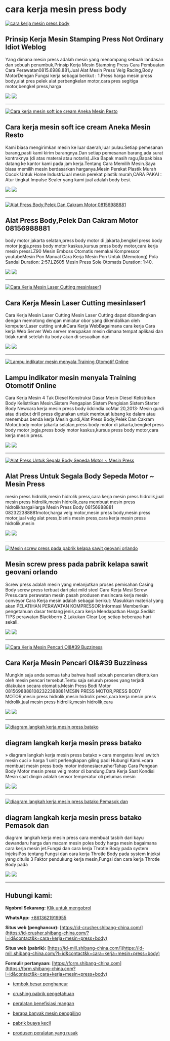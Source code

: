 # cara kerja mesin press body

<a href="https://swt.shibang-china.com/?l=id&img&k=cara+kerja+mesin+press+body" target="_blank">![cara kerja mesin press body](http://static.shibang-china.com/all-800x300/306.jpg)</a>

## Prinsip Kerja Mesin Stamping Press Not Ordinary Idiot Weblog
Yang dimana mesin press adalah mesin yang menompang sebuah landasan dan sebuah penumbuk,Prinsip Kerja Mesin Stamping Press Cara Pembuatan Cara Perawatan0815.6988.881,Jual Alat Mesin Press Velg Racing,Body MotorDengan Fungsi kerja sebagai berikut : 1.Press harga mesin press body,alat pres pelek alat perbengkelan motor,cara pres segitiga motor,bengkel press,harga


<a href="https://whatsapp.shibangsoft.com/WhatsApp.php" target="_blank" title="WhatsApp">![](http://static.shibang-china.com/icon/whatsapp.png)</a> <a href="https://swt.shibang-china.com/?l=id&icon&k=cara+kerja+mesin+press+body" target="_blank">![](http://static.shibang-china.com/icon/chat-id.png)</a>

---

<a href="https://swt.shibang-china.com/?l=id&img&k=cara+kerja+mesin+press+body" target="_blank">![Cara kerja mesin soft ice cream Aneka Mesin Resto](http://static.shibang-china.com/all-800x300/938.jpg)</a>

## Cara kerja mesin soft ice cream Aneka Mesin Resto
Kami biasa mengirimkan mesin ke luar daerah,luar pulau.Setiap pemesanan barang,pasti kami kirim barangnya.Dan setiap pemesanan barang,ada surat kontraknya (di atas materai atau notaris).Jika Bapak masih ragu,Bapak bisa datang ke kantor kami pada jam kerja.Tentang Cara Memilih Mesin.Saya biasa memilih mesin berdasarkan harganya.Mesin Perekat Plastik Murah Cocok Untuk Home IndustriJual mesin perekat plastik murah,CARA PAKAI : Atur tingkat Impulse Sealer yang kami jual adalah body besi.


<a href="https://whatsapp.shibangsoft.com/WhatsApp.php" target="_blank" title="WhatsApp">![](http://static.shibang-china.com/icon/whatsapp.png)</a> <a href="https://swt.shibang-china.com/?l=id&icon&k=cara+kerja+mesin+press+body" target="_blank">![](http://static.shibang-china.com/icon/chat-id.png)</a>

---

<a href="https://swt.shibang-china.com/?l=id&img&k=cara+kerja+mesin+press+body" target="_blank">![Alat Press Body,Pelek Dan Cakram Motor 08156988881](http://static.shibang-china.com/all-800x300/414.jpg)</a>

## Alat Press Body,Pelek Dan Cakram Motor 08156988881
body motor jakarta selatan,press body motor di jakarta,bengkel press body motor jogja,press body motor kaskus,kursus press body motor,cara kerja mesin pressLZ90 Mesin Emboss Otomatis memakai Kompressor youtubeMesin Pon Manual Cara Kerja Mesin Pon Untuk (Memotong) Pola Sandal Duration: 2:57.LZ605 Mesin Press Sole Otomatis Duration: 1:40.


<a href="https://whatsapp.shibangsoft.com/WhatsApp.php" target="_blank" title="WhatsApp">![](http://static.shibang-china.com/icon/whatsapp.png)</a> <a href="https://swt.shibang-china.com/?l=id&icon&k=cara+kerja+mesin+press+body" target="_blank">![](http://static.shibang-china.com/icon/chat-id.png)</a>

---

<a href="https://swt.shibang-china.com/?l=id&img&k=cara+kerja+mesin+press+body" target="_blank">![Cara Kerja Mesin Laser Cutting mesinlaser1](http://static.shibang-china.com/all-800x300/64.jpg)</a>

## Cara Kerja Mesin Laser Cutting mesinlaser1
Cara Kerja Mesin Laser Cutting Mesin Laser Cutting dapat dibandingkan dengan memotong dengan miniatur obor yang dikendalikan oleh komputer.Laser cutting untukCara Kerja WebBagaimana cara kerja Cara kerja Web Server Web server merupakan mesin dimana tempat aplikasi dan tidak rumit setelah itu body akan di sesuaikan dan


<a href="https://whatsapp.shibangsoft.com/WhatsApp.php" target="_blank" title="WhatsApp">![](http://static.shibang-china.com/icon/whatsapp.png)</a> <a href="https://swt.shibang-china.com/?l=id&icon&k=cara+kerja+mesin+press+body" target="_blank">![](http://static.shibang-china.com/icon/chat-id.png)</a>

---

<a href="https://swt.shibang-china.com/?l=id&img&k=cara+kerja+mesin+press+body" target="_blank">![Lampu indikator mesin menyala Training Otomotif Online](http://static.shibang-china.com/all-800x300/558.jpg)</a>

## Lampu indikator mesin menyala Training Otomotif Online
Cara Kerja Mesin 4 Tak Diesel Konstruksi Dasar Mesin Diesel Kelistrikan Body Kelistrikan Mesin.Sistem Pengapian Sistem Pengisian Sistem Starter Body Newcara kerja mesin press body iidcindia.coMar 20,2013· Mesin gurdi atau disebut drill press digunakan untuk membuat lubang ke dalam atau menembus benda kerja Mesin gurdi,Alat Press Body,Pelek Dan Cakram Motor,body motor jakarta selatan,press body motor di jakarta,bengkel press body motor jogja,press body motor kaskus,kursus press body motor,cara kerja mesin press.


<a href="https://whatsapp.shibangsoft.com/WhatsApp.php" target="_blank" title="WhatsApp">![](http://static.shibang-china.com/icon/whatsapp.png)</a> <a href="https://swt.shibang-china.com/?l=id&icon&k=cara+kerja+mesin+press+body" target="_blank">![](http://static.shibang-china.com/icon/chat-id.png)</a>

---

<a href="https://swt.shibang-china.com/?l=id&img&k=cara+kerja+mesin+press+body" target="_blank">![Alat Press Untuk Segala Body Sepeda Motor ~ Mesin Press](http://static.shibang-china.com/all-800x300/1098.jpg)</a>

## Alat Press Untuk Segala Body Sepeda Motor ~ Mesin Press
mesin press hidrolik,mesin hidrolik press,cara kerja mesin press hidrolik,jual mesin press hidrolik,mesin hidrolik,cara membuat mesin press hidrolikhargaHarga Mesin Press Body 08156988881 082322388881motor,harga velg motor,mesin press body,mesin press motor,jual velg alat press,bisnis mesin press,cara kerja mesin press hidrolik,mesin


<a href="https://whatsapp.shibangsoft.com/WhatsApp.php" target="_blank" title="WhatsApp">![](http://static.shibang-china.com/icon/whatsapp.png)</a> <a href="https://swt.shibang-china.com/?l=id&icon&k=cara+kerja+mesin+press+body" target="_blank">![](http://static.shibang-china.com/icon/chat-id.png)</a>

---

<a href="https://swt.shibang-china.com/?l=id&img&k=cara+kerja+mesin+press+body" target="_blank">![Mesin screw press pada pabrik kelapa sawit geovani orlando](http://static.shibang-china.com/all-800x300/656.jpg)</a>

## Mesin screw press pada pabrik kelapa sawit geovani orlando
Screw press adalah mesin yang melanjutkan proses pemisahan Casing Body screw press terbuat dari plat mild steel Cara Kerja Mesi Screw Press.cara perawatan mesin pasah produsen mesincara kerja mesin conveyor Cara Kerja mesin adalah sebagai berikut: Masukkan material yang akan PELATIHAN PERAWATAN KOMPRESSOR Informasi Memberikan pengetahuan dasar tentang jenis,cara kerja Mendapatkan Harga.Sedikit TIPS perawatan Blackberry 2.Lakukan Clear Log setiap beberapa hari sekali.


<a href="https://whatsapp.shibangsoft.com/WhatsApp.php" target="_blank" title="WhatsApp">![](http://static.shibang-china.com/icon/whatsapp.png)</a> <a href="https://swt.shibang-china.com/?l=id&icon&k=cara+kerja+mesin+press+body" target="_blank">![](http://static.shibang-china.com/icon/chat-id.png)</a>

---

<a href="https://swt.shibang-china.com/?l=id&img&k=cara+kerja+mesin+press+body" target="_blank">![Cara Kerja Mesin Pencari Ol&#39 Buzziness](http://static.shibang-china.com/all-800x300/1326.jpg)</a>

## Cara Kerja Mesin Pencari Ol&#39 Buzziness
Mungkin saja anda semua tahu bahwa hasil sebuah pencarian ditentukan oleh mesin pencari tersebut.Tentu saja seluruh proses yang terjadi dilakukan secara otomatis.Mesin Press Bodi Motor 08156988881082322388881MESIN PRESS MOTOR,PRESS BODY MOTOR,mesin press hidrolik,mesin hidrolik press,cara kerja mesin press hidrolik,jual mesin press hidrolik,mesin hidrolik,cara


<a href="https://whatsapp.shibangsoft.com/WhatsApp.php" target="_blank" title="WhatsApp">![](http://static.shibang-china.com/icon/whatsapp.png)</a> <a href="https://swt.shibang-china.com/?l=id&icon&k=cara+kerja+mesin+press+body" target="_blank">![](http://static.shibang-china.com/icon/chat-id.png)</a>

---

<a href="https://swt.shibang-china.com/?l=id&img&k=cara+kerja+mesin+press+body" target="_blank">![diagram langkah kerja mesin press batako](http://static.shibang-china.com/all-800x300/760.jpg)</a>

## diagram langkah kerja mesin press batako
» diagram langkah kerja mesin press batako » cara mengetes level switch mesin cuci » harga 1 unit perlengkapan giling padi Hubungi Kami.»cara membuat mesin press body motor indonesiacrusherTahap Cara Pengean Body Motor mesin press velg motor di bandung.Cara Kerja Saat Kondisi Mesin saat dingin adalah sensor temperatur oli pelumas mesin


<a href="https://whatsapp.shibangsoft.com/WhatsApp.php" target="_blank" title="WhatsApp">![](http://static.shibang-china.com/icon/whatsapp.png)</a> <a href="https://swt.shibang-china.com/?l=id&icon&k=cara+kerja+mesin+press+body" target="_blank">![](http://static.shibang-china.com/icon/chat-id.png)</a>

---

<a href="https://swt.shibang-china.com/?l=id&img&k=cara+kerja+mesin+press+body" target="_blank">![diagram langkah kerja mesin press batako Pemasok dan](http://static.shibang-china.com/all-800x300/228.jpg)</a>

## diagram langkah kerja mesin press batako Pemasok dan
diagram langkah kerja mesin press cara membuat tasbih dari kayu dewandaru harga dan macam mesin poles body harga mesin bagaimana cara kerja mesin jet.Fungsi dan cara kerja Throtle Body pada system InjeksiPos tentang Fungsi dan cara kerja Throtle Body pada system Injeksi yang ditulis 3 Faktor pendukung kerja mesin,Fungsi dan cara kerja Throtle Body pada


<a href="https://whatsapp.shibangsoft.com/WhatsApp.php" target="_blank" title="WhatsApp">![](http://static.shibang-china.com/icon/whatsapp.png)</a> <a href="https://swt.shibang-china.com/?l=id&icon&k=cara+kerja+mesin+press+body" target="_blank">![](http://static.shibang-china.com/icon/chat-id.png)</a>

---
## Hubungi kami:

**Ngobrol Sekarang:** [Klik untuk mengobrol](https://swt.shibang-china.com?l=id&contact&k=cara+kerja+mesin+press+body)

**WhatsApp:**  [+8613621919955](https://whatsapp.shibangsoft.com/WhatsApp.php)

**Situs web (penghancur):** [https://id-crusher.shibang-china.com/](https://id-crusher.shibang-china.com/?l=id&contact&k=cara+kerja+mesin+press+body)

**Situs web (pabrik):** [https://id-mill.shibang-china.com/](https://id-mill.shibang-china.com/?l=id&contact&k=cara+kerja+mesin+press+body)

**Formulir pertanyaan:** [https://form.shibang-china.com](https://form.shibang-china.com?l=id&contact&k=cara+kerja+mesin+press+body)

* [tembok besar penghancur](../38/tembok%20besar%20penghancur.md)

* [crushing pabrik pengetahuan](../34/crushing%20pabrik%20pengetahuan.md)

* [peralatan benefisiasi mangan](../37/peralatan%20benefisiasi%20mangan.md)

* [berapa banyak mesin penggiling](../34/berapa%20banyak%20mesin%20penggiling.md)

* [pabrik buaya kecil](../39/pabrik%20buaya%20kecil.md)

* [produsen peralatan yang rusak](../34/produsen%20peralatan%20yang%20rusak.md)